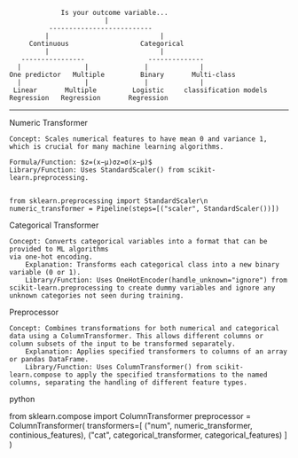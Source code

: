                  Is your outcome variable...
                            |
              --------------------------
             |                            |
         Continuous                  Categorical
             |                            |
       ----------------                --------------
      |                |              |             |
    One predictor   Multiple         Binary       Multi-class
      |                |              |             |
     Linear       Multiple         Logistic     classification models
    Regression   Regression       Regression                
                                                    
---------------------------------------------

Numeric Transformer

    Concept: Scales numerical features to have mean 0 and variance 1, which is crucial for many machine learning algorithms.
    
    Formula/Function: $z=(x−μ)σz=σ(x−μ)​$
    Library/Function: Uses StandardScaler() from scikit-learn.preprocessing.
    
    
    from sklearn.preprocessing import StandardScaler\n
    numeric_transformer = Pipeline(steps=[("scaler", StandardScaler())])

Categorical Transformer

    Concept: Converts categorical variables into a format that can be provided to ML algorithms 
    via one-hot encoding.
        Explanation: Transforms each categorical class into a new binary variable (0 or 1).
        Library/Function: Uses OneHotEncoder(handle_unknown="ignore") from scikit-learn.preprocessing to create dummy variables and ignore any unknown categories not seen during training.

Preprocessor

    Concept: Combines transformations for both numerical and categorical data using a ColumnTransformer. This allows different columns or column subsets of the input to be transformed separately.
        Explanation: Applies specified transformers to columns of an array or pandas DataFrame.
        Library/Function: Uses ColumnTransformer() from scikit-learn.compose to apply the specified transformations to the named columns, separating the handling of different feature types.

python

from sklearn.compose import ColumnTransformer
preprocessor = ColumnTransformer(
    transformers=[
        ("num", numeric_transformer, continious_features),
        ("cat", categorical_transformer, categorical_features)
    ]
)



        
